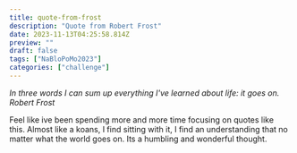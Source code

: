 ```yaml
---
title: quote-from-frost
description: "Quote from Robert Frost"
date: 2023-11-13T04:25:58.814Z
preview: ""
draft: false
tags: ["NaBloPoMo2023"]
categories: ["challenge"]
---
```


_In three words I can sum up everything I've learned about life: it goes on._
_Robert Frost_

Feel like ive been spending more and more time focusing on quotes like this. Almost like a koans, I find sitting with it, I find an understanding that no matter what the world goes on. Its a humbling and wonderful thought. 